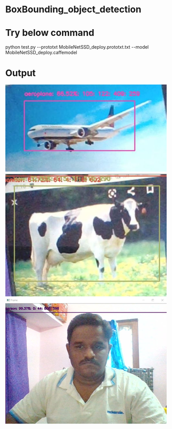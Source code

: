 # BoxBounding_object_detection

# Try below command
python test.py --prototxt MobileNetSSD_deploy.prototxt.txt --model MobileNetSSD_deploy.caffemodel

# Output
<img src="https://github.com/Raviteja-T/BoxBounding_object_detection/blob/main/Aeroplan.JPG">
<img src="https://github.com/Raviteja-T/BoxBounding_object_detection/blob/main/cow.JPG">
<img src="https://github.com/Raviteja-T/BoxBounding_object_detection/blob/main/person.JPG">
